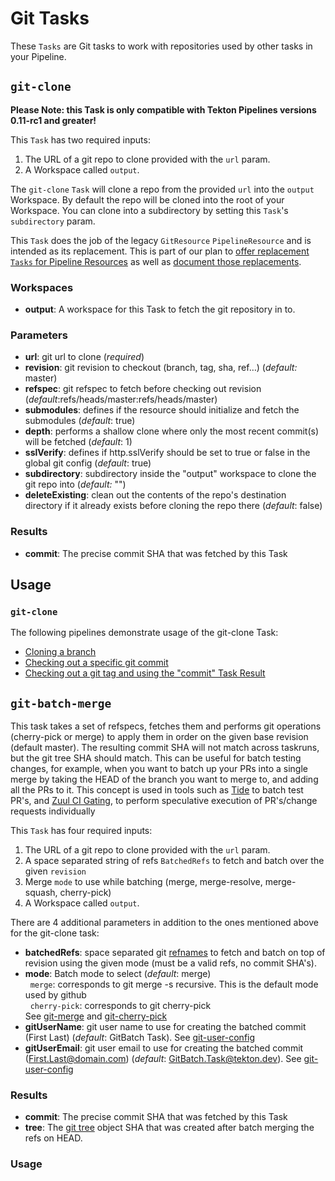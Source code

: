 # Git Tasks

These `Tasks` are Git tasks to work with repositories used by other tasks
in your Pipeline.

## `git-clone`

**Please Note: this Task is only compatible with Tekton Pipelines versions 0.11-rc1 and greater!**

This `Task` has two required inputs:

1. The URL of a git repo to clone provided with the `url` param.
2. A Workspace called `output`.

The `git-clone` `Task` will clone a repo from the provided `url` into the
`output` Workspace. By default the repo will be cloned into the root of
your Workspace. You can clone into a subdirectory by setting this `Task`'s
`subdirectory` param.

This `Task` does the job of the legacy `GitResource` `PipelineResource` and
is intended as its replacement. This is part of our plan to [offer replacement
`Tasks` for Pipeline Resources](https://github.com/tektoncd/catalog/issues/95)
as well as
[document those replacements](https://github.com/tektoncd/pipeline/issues/1369).

### Workspaces

* **output**: A workspace for this Task to fetch the git repository in to.

### Parameters

* **url**: git url to clone (_required_)
* **revision**: git revision to checkout (branch, tag, sha, ref…) (_default:_ master)
* **refspec**: git refspec to fetch before checking out revision (_default_:refs/heads/master:refs/heads/master)
* **submodules**: defines if the resource should initialize and fetch the submodules (_default_: true)
* **depth**: performs a shallow clone where only the most recent commit(s) will be fetched (_default_: 1)
* **sslVerify**: defines if http.sslVerify should be set to true or false in the global git config (_default_: true)
* **subdirectory**: subdirectory inside the "output" workspace to clone the git repo into (_default:_ "")
* **deleteExisting**: clean out the contents of the repo's destination directory if it already exists before cloning the repo there (_default_: false)

### Results

* **commit**: The precise commit SHA that was fetched by this Task

## Usage

### `git-clone`

The following pipelines demonstrate usage of the git-clone Task:

- [Cloning a branch](./examples/git-clone-checking-out-a-branch.yaml)
- [Checking out a specific git commit](./examples/git-clone-checking-out-a-commit.yaml)
- [Checking out a git tag and using the "commit" Task Result](./examples/using-git-clone-task-result.yaml)

## `git-batch-merge`

This task takes a set of refspecs, fetches them and performs git operations
(cherry-pick or merge) to apply them in order on the given base revision (default master).
The resulting commit SHA will not match across taskruns, but the git tree SHA should
match. This can be useful for batch testing changes, for example, when you want to
batch up your PRs into a single merge by taking the HEAD of the branch you want to merge
to, and adding all the PRs to it. This concept is used in tools such as [Tide][tide] to
batch test PR's, and [Zuul CI Gating][zuul-ci], to perform speculative execution of
PR's/change requests individually

This `Task` has four required inputs:

1. The URL of a git repo to clone provided with the `url` param.
1. A space separated string of refs `BatchedRefs` to fetch and batch over the given `revision`
1. Merge `mode` to use while batching (merge, merge-resolve, merge-squash, cherry-pick)
1. A Workspace called `output`.

There are 4 additional parameters in addition to the ones mentioned above for the git-clone task:
* **batchedRefs**: space separated git [refnames][git-ref] to fetch and batch on top of revision using the given mode
    (must be a valid refs, no commit SHA's).
* **mode**: Batch mode to select (_default_: merge) <br>
  &nbsp;&nbsp;`merge`: corresponds to git merge -s recursive. This is the default mode used by github <br>
  &nbsp;&nbsp;`cherry-pick`: corresponds to git cherry-pick <br>
  See [git-merge][git-merge] and [git-cherry-pick][git-cherry-pick]
* **gitUserName**: git user name to use for creating the batched commit (First Last)
    (_default_: GitBatch Task). See [git-user-config][git-user-config]
* **gitUserEmail**: git user email to use for creating the batched commit (First.Last@domain.com)
  (_default_: GitBatch.Task@tekton.dev). See [git-user-config][git-user-config]

### Results

* **commit**: The precise commit SHA that was fetched by this Task
* **tree**: The [git tree][git-tree] object SHA that was created after batch merging the refs on HEAD.

### Usage

[git-ref]: https://git-scm.com/book/en/v2/Git-Internals-Git-References
[git-merge]: https://git-scm.com/docs/git-merge
[git-cherry-pick]: https://git-scm.com/docs/git-cherry-pick
[git-user-config]: https://git-scm.com/docs/git-config#Documentation/git-config.txt-username
[git-tree]: https://git-scm.com/book/en/v2/Git-Internals-Git-Objects
[tide]: https://github.com/kubernetes/test-infra/blob/master/prow/cmd/tide/README.md
[zuul-ci]: https://zuul-ci.org/docs/zuul/discussion/gating.html
